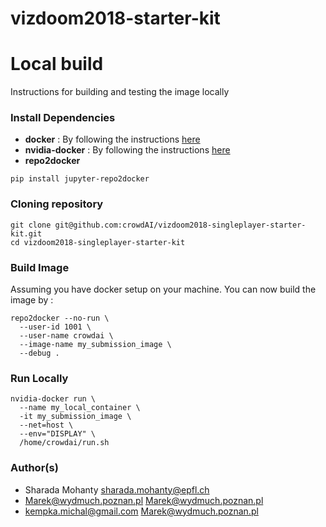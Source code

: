 # vizdoom2018-starter-kit


# Local build
Instructions for building and testing the image locally
### Install Dependencies
* **docker** : By following the instructions [here](https://docs.docker.com/install/linux/docker-ce/)
* **nvidia-docker** : By following the instructions [here](https://github.com/nvidia/nvidia-docker/wiki/Installation-(version-2.0))
* **repo2docker**
```
pip install jupyter-repo2docker
```

### Cloning repository
```
git clone git@github.com:crowdAI/vizdoom2018-singleplayer-starter-kit.git
cd vizdoom2018-singleplayer-starter-kit
```

### Build Image
Assuming you have docker setup on your machine. You can now build the image by :
```
repo2docker --no-run \
  --user-id 1001 \
  --user-name crowdai \
  --image-name my_submission_image \
  --debug .
```

### Run Locally
```
nvidia-docker run \
  --name my_local_container \
  -it my_submission_image \
  --net=host \
  --env="DISPLAY" \
  /home/crowdai/run.sh
```

### Author(s)
* Sharada Mohanty <sharada.mohanty@epfl.ch>   
* Marek@wydmuch.poznan.pl <Marek@wydmuch.poznan.pl>   
* kempka.michal@gmail.com <Marek@wydmuch.poznan.pl>   
